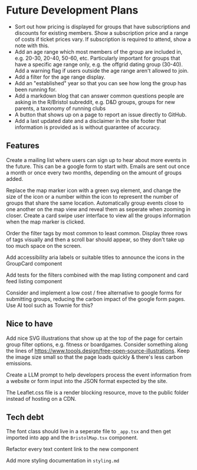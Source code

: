 # Future Development Plans

- Sort out how pricing is displayed for groups that have subscriptions and discounts for existing members. Show a subscription price and a range of costs if ticket prices vary. If subscription is required to attend, show a note with this.
- Add an age range which most members of the group are included in, e.g. 20-30, 20-40, 50-60, etc. Particularly important for groups that have a specific age range only, e.g. the offgrid dating group (30-40). Add a warning flag if users outside the age range aren't allowed to join.
- Add a filter for the age range display.
- Add an "established" year so that you can see how long the group has been running for.
- Add a markdown blog that can answer common questions people are asking in the R/Bristol subreddit, e.g. D&D groups, groups for new parents, a taxonomy of running clubs
- A button that shows up on a page to report an issue directly to GitHub.
- Add a last updated date and a disclaimer in the site footer that information is provided as is without guarantee of accuracy.

## Features

Create a mailing list where users can sign up to hear about more events in the future. This can be a google form to start with. Emails are sent out once a month or once every two months, depending on the amount of groups added.

Replace the map marker icon with a green svg element, and change the size of the icon or a number within the icon to represent the number of groups that share the same location. Automatically group events close to one another on the map view and reveal them as seperate when zooming in closer. Create a card swipe user interface to view all the groups information when the map marker is clicked.

Order the filter tags by most common to least common. Display three rows of tags visually and then a scroll bar should appear, so they don't take up too much space on the screen.

Add accessibility aria labels or suitable titles to announce the icons in the GroupCard component

Add tests for the filters combined with the map listing component and card feed listing component

Consider and implement a low cost / free alternative to google forms for submitting groups, reducing the carbon impact of the google form pages. Use AI tool such as Townie for this?

## Nice to have

Add nice SVG illustrations that show up at the top of the page for certain group filter options, e.g. fitness or boardgames. Consider something along the lines of https://www.toools.design/free-open-source-illustrations. Keep the image size small so that the page loads quickly & there's less carbon emissions.

Create a LLM prompt to help developers process the event information from a website or form input into the JSON format expected by the site.

The Leaflet.css file is a render blocking resource, move to the public folder instead of hosting on a CDN.

## Tech debt

The font class should live in a seperate file to `_app.tsx` and then get imported into app and the `BristolMap.tsx` component.

Refactor every text content <a> link to the new <Link> component

Add more styling documentation in `styling.md`
